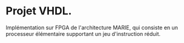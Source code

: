 # Projet VHDL.

Implémentation sur FPGA de l'architecture MARIE, qui consiste en un processeur élémentaire supportant un jeu d'instruction réduit.
